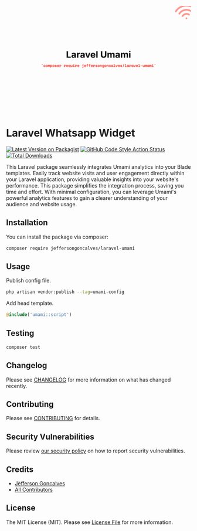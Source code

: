 <div class="filament-hidden">

![Laravel Umami](https://raw.githubusercontent.com/jeffersongoncalves/laravel-umami/master/art/jeffersongoncalves-laravel-umami.png)

</div>

# Laravel Whatsapp Widget

[![Latest Version on Packagist](https://img.shields.io/packagist/v/jeffersongoncalves/laravel-umami.svg?style=flat-square)](https://packagist.org/packages/jeffersongoncalves/laravel-umami)
[![GitHub Code Style Action Status](https://img.shields.io/github/actions/workflow/status/jeffersongoncalves/laravel-umami/fix-php-code-style-issues.yml?branch=master&label=code%20style&style=flat-square)](https://github.com/jeffersongoncalves/laravel-umami/actions?query=workflow%3A"Fix+PHP+code+styling"+branch%3Amaster)
[![Total Downloads](https://img.shields.io/packagist/dt/jeffersongoncalves/laravel-umami.svg?style=flat-square)](https://packagist.org/packages/jeffersongoncalves/laravel-umami)

This Laravel package seamlessly integrates Umami analytics into your Blade templates. Easily track website visits and user engagement directly within your Laravel application, providing valuable insights into your website's performance. This package simplifies the integration process, saving you time and effort. With minimal configuration, you can leverage Umami's powerful analytics features to gain a clearer understanding of your audience and website usage.

## Installation

You can install the package via composer:

```bash
composer require jeffersongoncalves/laravel-umami
```

## Usage

Publish config file.

```bash
php artisan vendor:publish --tag=umami-config
```

Add head template.

```php
@include('umami::script')
```

## Testing

```bash
composer test
```

## Changelog

Please see [CHANGELOG](CHANGELOG.md) for more information on what has changed recently.

## Contributing

Please see [CONTRIBUTING](.github/CONTRIBUTING.md) for details.

## Security Vulnerabilities

Please review [our security policy](../../security/policy) on how to report security vulnerabilities.

## Credits

- [Jèfferson Gonçalves](https://github.com/jeffersongoncalves)
- [All Contributors](../../contributors)

## License

The MIT License (MIT). Please see [License File](LICENSE.md) for more information.
